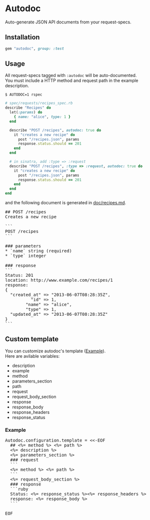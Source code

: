 # Autodoc
Auto-generate JSON API documents from your request-specs.

## Installation
```ruby
gem "autodoc", group: :test
```

## Usage
All request-specs tagged with `:autodoc` will be auto-documented.  
You must include a HTTP method and request path in the example description.

```
$ AUTODOC=1 rspec
```

```ruby
# spec/requests/recipes_spec.rb
describe "Recipes" do
  let(:params) do
    { name: "alice", type: 1 }
  end

  describe "POST /recipes", autodoc: true do
    it "creates a new recipe" do
      post "/recipes.json", params
      response.status.should == 201
    end
  end

  # in sinatra, add :type => :request
  describe "POST /recipes", :type => :request, autodoc: true do
    it "creates a new recipe" do
      post "/recipes.json", params
      response.status.should == 201
    end
  end
end


```

and the following document is generated in [doc/recipes.md](https://github.com/r7kamura/autodoc/blob/master/spec/dummy/doc/recipes.md).

<pre>
## POST /recipes
Creates a new recipe

```
POST /recipes
```

### parameters
* `name` string (required)
* `type` integer

### response
```
Status: 201
location: http://www.example.com/recipes/1
response: 
{
  "created_at" => "2013-06-07T08:28:35Z",
          "id" => 1,
        "name" => "alice",
        "type" => 1,
  "updated_at" => "2013-06-07T08:28:35Z"
}
```
</pre>

## Custom template
You can customize autodoc's template ([Example](https://github.com/r7kamura/autodoc/blob/master/lib/autodoc/configuration.rb#L18-L33)).  
Here are avilable variables:

* description
* example
* method
* parameters_section
* path
* request
* request_body_section
* response
* response_body
* response_headers
* response_status

### Example
<pre>
Autodoc.configuration.template = &lt;&lt;-EOF
  ## &lt;%= method %&gt; &lt;%= path %&gt;
  &lt;%= description %&gt;
  &lt;%= parameters_section %&gt;
  ### request
  ```
  &lt;%= method %&gt; &lt;%= path %&gt;
  ```
  &lt;%= request_body_section %&gt;
  ### response
  ```ruby
  Status: &lt;%= response_status %&gt;&lt;%= response_headers %&gt;
  response: &lt;%= response_body %&gt;
  ```

EOF
</pre>
